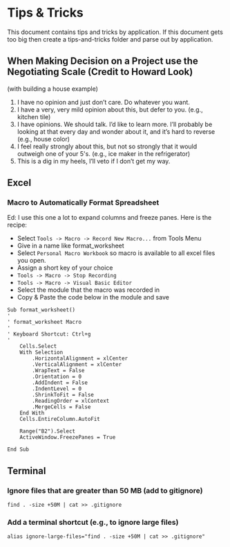 # Tips & Tricks
This document contains tips and tricks by application. 
If this document gets too big then create a tips-and-tricks folder and parse out by application.

## When Making Decision on a Project use the Negotiating Scale (Credit to Howard Look)
(with building a house example)
1. I have no opinion and just don’t care. Do whatever you want.
2. I have a very, very mild opinion about this, but defer to you. (e.g., kitchen tile)
3. I have opinions. We should talk. I’d like to learn more. I’ll probably be looking at that every day and wonder about 
it, and it’s hard to reverse (e.g., house color)
4. I feel really strongly about this, but not so strongly that it would outweigh one of your 5's.
 (e.g., ice maker in the refrigerator)
5. This is a dig in my heels, I’ll veto if I don’t get my way.


## Excel
### Macro to Automatically Format Spreadsheet
Ed: I use this one a lot to expand columns and freeze panes. Here is the recipe:
* Select `Tools -> Macro -> Record New Macro...` from Tools Menu
* Give in a name like format_worksheet
* Select `Personal Macro Workbook` so macro is available to all excel files you open.
* Assign a short key of your choice
* `Tools -> Macro -> Stop Recording`
* `Tools -> Macro -> Visual Basic Editor`
* Select the module that the macro was recorded in
* Copy & Paste the code below in the module and save
```
Sub format_worksheet()
'
' format_worksheet Macro
'
' Keyboard Shortcut: Ctrl+g
'
    Cells.Select
    With Selection
        .HorizontalAlignment = xlCenter
        .VerticalAlignment = xlCenter
        .WrapText = False
        .Orientation = 0
        .AddIndent = False
        .IndentLevel = 0
        .ShrinkToFit = False
        .ReadingOrder = xlContext
        .MergeCells = False
    End With
    Cells.EntireColumn.AutoFit
    
    Range("B2").Select
    ActiveWindow.FreezePanes = True
    
End Sub
```

## Terminal
### Ignore files that are greater than 50 MB (add to gitignore)
    find . -size +50M | cat >> .gitignore

### Add a terminal shortcut (e.g., to ignore large files)
    alias ignore-large-files="find . -size +50M | cat >> .gitignore"

